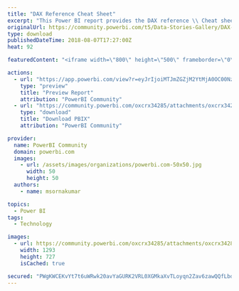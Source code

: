```yaml
---
title: "DAX Reference Cheat Sheet"
excerpt: "This Power BI report provides the DAX reference \\ Cheat sheet. This report extracts the data from the Dax references from the below MSDN link. The"
originalUrl: https://community.powerbi.com/t5/Data-Stories-Gallery/DAX-Reference-Cheat-Sheet/m-p/483212
type: download
publishedDateTime: 2018-08-07T17:27:00Z
heat: 92

featuredContent: "<iframe width=\"800\" height=\"500\" frameborder=\"0\" src=\"https://app.powerbi.com/view?r=eyJrIjoiMTJmZGZjM2YtMjA0OC00NzliLWI0Y2UtYWNiNThkMjA5MDI4IiwidCI6ImE5ZThjZjE4LWFhMTItNGM2OC1iNzIwLWQ1NGRlMzdiMWQ0MyIsImMiOjEwfQ\"></iframe>"

actions:
  - url: "https://app.powerbi.com/view?r=eyJrIjoiMTJmZGZjM2YtMjA0OC00NzliLWI0Y2UtYWNiNThkMjA5MDI4IiwidCI6ImE5ZThjZjE4LWFhMTItNGM2OC1iNzIwLWQ1NGRlMzdiMWQ0MyIsImMiOjEwfQ"
    type: "preview"
    title: "Preview Report"
    attribution: "PowerBI Community"
  - url: "https://community.powerbi.com/oxcrx34285/attachments/oxcrx34285/DataStoriesGallery/2131/3/Dax%20Reference%20Cheat%20Sheet.pbix"
    type: "download"
    title: "Download PBIX"
    attribution: "PowerBI Community"

provider:
  name: PowerBI Community
  domain: powerbi.com
  images:
    - url: /assets/images/organizations/powerbi.com-50x50.jpg
      width: 50
      height: 50
  authors:
    - name: msornakumar

topics:
  - Power BI
tags:
  - Technology

images:
  - url: https://community.powerbi.com/oxcrx34285/attachments/oxcrx34285/DataStoriesGallery/2131/1/DAX%20Reference%20Cheat%20Sheet.png
    width: 1293
    height: 727
    isCached: true

secured: "PWgKWCEKvYt7t6uWRwk20avYaGURK2VRL0XGMkaXvTLoyqn2Zav6zawQQfLbdVk1t4JapOOUpc4Qh6OOTgZITzP6KfreHVfSAzLY8DMf6fkGnsmiojLkx4/1HS04Pvjt1xmWRFlOkN9ZhJwDnl4fUDNJjgvlavYy8mGFzJUGHRtt0jEFZWCQhEztXJ28RYGf6Jq8hfsesp3nXyNQbyL6z9GGdMXnTGPENXWjNWUn17TaVxcrQUkL3Sht8amhFOFl7gvE6IgLS2gtPPJupiXJn/7ijuqdVYztunZA8NqQOX6kKk9PVwehpdHkKoP7kbnPhjMh1d5r11bPg8g9LWPPvvTh80zE7vlObe2QsY8VrKbtRfsQHLwa00YSOawr9V+7JP6N83cZycHC43scVPhHxur5zzue+n3HvjOlBOx99Wc=;1jQDLfRDPES3yqf/m9M2iw=="
---
```


